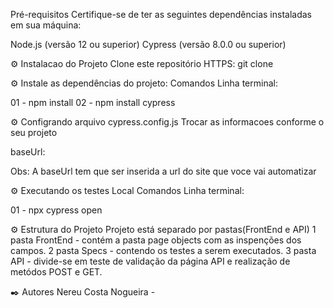Pré-requisitos
Certifique-se de ter as seguintes dependências instaladas em sua máquina:

Node.js (versão 12 ou superior)
Cypress (versão 8.0.0 ou superior)

⚙️ Instalacao do Projeto
Clone este repositório HTTPS: git clone

⚙️ Instale as dependências do projeto:
Comandos Linha terminal:

01 - npm install 02 - npm install cypress

⚙️ Configrando arquivo cypress.config.js
Trocar as informacoes conforme o seu projeto

baseUrl:

Obs: A baseUrl tem que ser inserida a url do site que voce vai automatizar

⚙️ Executando os testes Local
Comandos Linha terminal:

01 - npx cypress open



⚙️ Estrutura do Projeto
    Projeto está separado por pastas(FrontEnd e API)
    1 pasta FrontEnd - contém a pasta page objects com as inspenções dos campos.
    2 pasta Specs - contendo os testes a serem executados.
    3 pasta API - divide-se em teste de validação da página API e realização de metódos POST e GET.


✒️ Autores
Nereu Costa Nogueira -